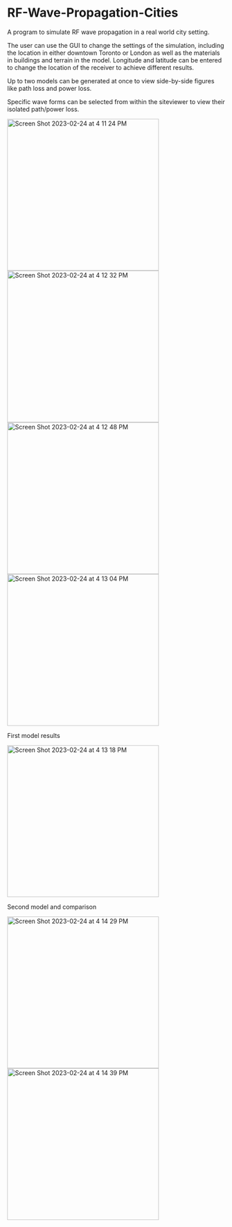 # RF-Wave-Propagation-Cities
A program to simulate RF wave propagation in a real world city setting.

The user can use the GUI to change the settings of the simulation, including the location in either downtown Toronto or London as well as the materials
in buildings and terrain in the model.  Longitude and latitude can be entered to change the location of the receiver to achieve different results.

Up to two models can be generated at once to view side-by-side figures like path loss and power loss.

Specific wave forms can be selected from within the siteviewer to view their isolated path/power loss.

<img width="350" alt="Screen Shot 2023-02-24 at 4 11 24 PM" src="https://user-images.githubusercontent.com/46198789/221294512-a06f35da-527b-4269-b0a2-89fd132e4a8e.png"><img width="350" alt="Screen Shot 2023-02-24 at 4 12 32 PM" src="https://user-images.githubusercontent.com/46198789/221294519-a749c7ee-dddb-4625-9f48-d9e3df2fdeaf.png">
<img width="350" alt="Screen Shot 2023-02-24 at 4 12 48 PM" src="https://user-images.githubusercontent.com/46198789/221294528-24bfec2b-2986-4948-9f5c-de506a980e4a.png">
<img width="350" alt="Screen Shot 2023-02-24 at 4 13 04 PM" src="https://user-images.githubusercontent.com/46198789/221294537-3cba428c-6c26-4be2-84c1-c1c39f6661de.png">

First model results

<img width="350" alt="Screen Shot 2023-02-24 at 4 13 18 PM" src="https://user-images.githubusercontent.com/46198789/221294544-832c9c6f-c71c-48f1-90e6-d9146456fb02.png">

Second model and comparison

<img width="350" alt="Screen Shot 2023-02-24 at 4 14 29 PM" src="https://user-images.githubusercontent.com/46198789/221294550-87c4b82e-fc03-452c-81ba-b054938ebc57.png"><img width="350" alt="Screen Shot 2023-02-24 at 4 14 39 PM" src="https://user-images.githubusercontent.com/46198789/221294561-8a359ff5-a385-429c-92b8-82241b052fe1.png">
